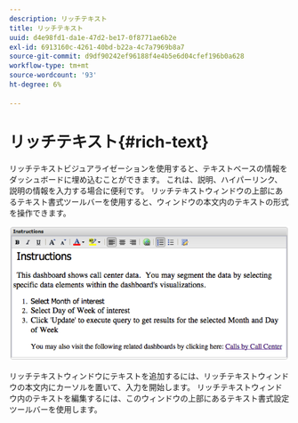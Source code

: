 ```yaml
---
description: リッチテキスト
title: リッチテキスト
uuid: d4e98fd1-da1e-47d2-be17-0f8771ae6b2e
exl-id: 6913160c-4261-40bd-b22a-4c7a7969b8a7
source-git-commit: d9df90242ef96188f4e4b5e6d04cfef196b0a628
workflow-type: tm+mt
source-wordcount: '93'
ht-degree: 6%

---
```


# リッチテキスト{#rich-text}

リッチテキストビジュアライゼーションを使用すると、テキストベースの情報をダッシュボードに埋め込むことができます。 これは、説明、ハイパーリンク、説明の情報を入力する場合に便利です。 リッチテキストウィンドウの上部にあるテキスト書式ツールバーを使用すると、ウィンドウの本文内のテキストの形式を操作できます。

![](assets/rich_text.png)

リッチテキストウィンドウにテキストを追加するには、リッチテキストウィンドウの本文内にカーソルを置いて、入力を開始します。 リッチテキストウィンドウ内のテキストを編集するには、このウィンドウの上部にあるテキスト書式設定ツールバーを使用します。
